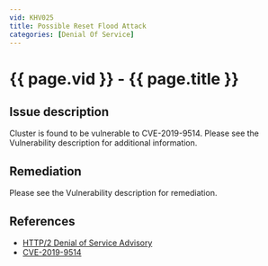 ```yaml
---
vid: KHV025
title: Possible Reset Flood Attack
categories: [Denial Of Service]
---
```


# {{ page.vid }} - {{ page.title }}

## Issue description

Cluster is found to be vulnerable to CVE-2019-9514. Please see the Vulnerability description for additional information.

## Remediation

Please see the Vulnerability description for remediation.

## References

- [HTTP/2 Denial of Service Advisory](https://github.com/Netflix/security-bulletins/blob/master/advisories/third-party/2019-002.md)
- [CVE-2019-9514](https://cve.mitre.org/cgi-bin/cvename.cgi?name=CVE-2019-9514)
